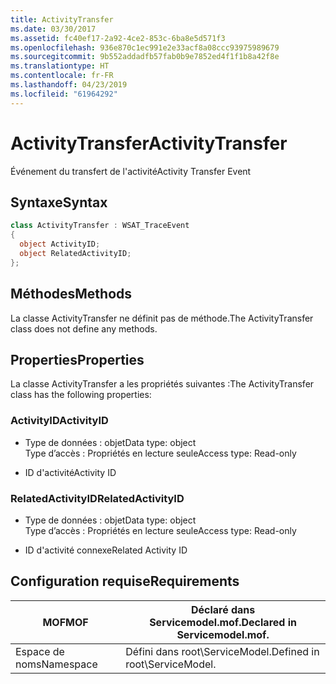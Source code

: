 ```yaml
---
title: ActivityTransfer
ms.date: 03/30/2017
ms.assetid: fc40ef17-2a92-4ce2-853c-6ba8e5d571f3
ms.openlocfilehash: 936e870c1ec991e2e33acf8a08ccc93975989679
ms.sourcegitcommit: 9b552addadfb57fab0b9e7852ed4f1f1b8a42f8e
ms.translationtype: HT
ms.contentlocale: fr-FR
ms.lasthandoff: 04/23/2019
ms.locfileid: "61964292"
---
```

# <a name="activitytransfer"></a><span data-ttu-id="7230f-102">ActivityTransfer</span><span class="sxs-lookup"><span data-stu-id="7230f-102">ActivityTransfer</span></span>
<span data-ttu-id="7230f-103">Événement du transfert de l'activité</span><span class="sxs-lookup"><span data-stu-id="7230f-103">Activity Transfer Event</span></span>  
  
## <a name="syntax"></a><span data-ttu-id="7230f-104">Syntaxe</span><span class="sxs-lookup"><span data-stu-id="7230f-104">Syntax</span></span>  
  
```csharp
class ActivityTransfer : WSAT_TraceEvent  
{  
  object ActivityID;  
  object RelatedActivityID;  
};  
```  
  
## <a name="methods"></a><span data-ttu-id="7230f-105">Méthodes</span><span class="sxs-lookup"><span data-stu-id="7230f-105">Methods</span></span>  
 <span data-ttu-id="7230f-106">La classe ActivityTransfer ne définit pas de méthode.</span><span class="sxs-lookup"><span data-stu-id="7230f-106">The ActivityTransfer class does not define any methods.</span></span>  
  
## <a name="properties"></a><span data-ttu-id="7230f-107">Properties</span><span class="sxs-lookup"><span data-stu-id="7230f-107">Properties</span></span>  
 <span data-ttu-id="7230f-108">La classe ActivityTransfer a les propriétés suivantes :</span><span class="sxs-lookup"><span data-stu-id="7230f-108">The ActivityTransfer class has the following properties:</span></span>  
  
### <a name="activityid"></a><span data-ttu-id="7230f-109">ActivityID</span><span class="sxs-lookup"><span data-stu-id="7230f-109">ActivityID</span></span>  
  
- <span data-ttu-id="7230f-110">Type de données : objet</span><span class="sxs-lookup"><span data-stu-id="7230f-110">Data type: object</span></span>  
    <span data-ttu-id="7230f-111">Type d’accès : Propriétés en lecture seule</span><span class="sxs-lookup"><span data-stu-id="7230f-111">Access type: Read-only</span></span>  
  
- <span data-ttu-id="7230f-112">ID d'activité</span><span class="sxs-lookup"><span data-stu-id="7230f-112">Activity ID</span></span>  
  
### <a name="relatedactivityid"></a><span data-ttu-id="7230f-113">RelatedActivityID</span><span class="sxs-lookup"><span data-stu-id="7230f-113">RelatedActivityID</span></span>  
  
- <span data-ttu-id="7230f-114">Type de données : objet</span><span class="sxs-lookup"><span data-stu-id="7230f-114">Data type: object</span></span>  
    <span data-ttu-id="7230f-115">Type d’accès : Propriétés en lecture seule</span><span class="sxs-lookup"><span data-stu-id="7230f-115">Access type: Read-only</span></span>  
  
- <span data-ttu-id="7230f-116">ID d'activité connexe</span><span class="sxs-lookup"><span data-stu-id="7230f-116">Related Activity ID</span></span>  
  
## <a name="requirements"></a><span data-ttu-id="7230f-117">Configuration requise</span><span class="sxs-lookup"><span data-stu-id="7230f-117">Requirements</span></span>  
  
|<span data-ttu-id="7230f-118">MOF</span><span class="sxs-lookup"><span data-stu-id="7230f-118">MOF</span></span>|<span data-ttu-id="7230f-119">Déclaré dans Servicemodel.mof.</span><span class="sxs-lookup"><span data-stu-id="7230f-119">Declared in Servicemodel.mof.</span></span>|  
|---------|-----------------------------------|  
|<span data-ttu-id="7230f-120">Espace de noms</span><span class="sxs-lookup"><span data-stu-id="7230f-120">Namespace</span></span>|<span data-ttu-id="7230f-121">Défini dans root\ServiceModel.</span><span class="sxs-lookup"><span data-stu-id="7230f-121">Defined in root\ServiceModel.</span></span>|
